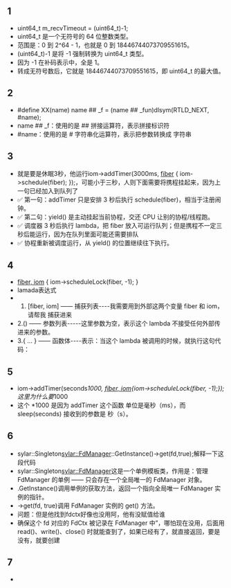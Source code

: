 ## 1
- uint64_t m_recvTimeout = (uint64_t)-1;
- uint64_t 是一个无符号的 64 位整数类型。
- 范围是：0 到 2^64 - 1，也就是 0 到 18446744073709551615。
- (uint64_t)-1 是将 -1 强制转换为 uint64_t 类型。
- 因为 -1 在补码表示中，全是 1。
- 转成无符号数后，它就是 18446744073709551615，即 uint64_t 的最大值。

## 2
- #define XX(name) name ## _f = (name ## _fun)dlsym(RTLD_NEXT, #name);
- name ## _f：使用的是 ## 拼接运算符，表示拼接标识符
- #name：使用的是 # 字符串化运算符，表示把参数转换成 字符串
  
## 3
- 就是要是休眠3秒，他运行iom->addTimer(3000ms, [fiber]() { iom->schedule(fiber); });，可能小于三秒，人则下面需要将携程挂起来，因为上一句已经加入到队列了
- ✅ 第一句：addTimer 只是安排 3 秒后执行 schedule(fiber)，相当于注册闹钟。
- ✅ 第二句：yield() 是主动挂起当前协程，交还 CPU 让别的协程/线程跑。
- ✅ 调度器 3 秒后执行 lambda，把 fiber 放入可运行队列；但是携程不一定三秒后能运行，因为在队列里面可能还需要排队
- ✅ 协程重新被调度运行，从 yield() 的位置继续往下执行。
## 4
- [fiber, iom]() {
    iom->scheduleLock(fiber, -1);
}
- lamada表达式
- 1. [fiber, iom] —— 捕获列表----我需要用到外部这两个变量 fiber 和 iom，请帮我 捕获进来
- 2.() —— 参数列表-----这里参数为空，表示这个 lambda 不接受任何外部传进来的参数。
- 3.{ ... } —— 函数体----表示：当这个 lambda 被调用的时候，就执行这句代码：
## 5
- iom->addTimer(seconds*1000, [fiber, iom](){iom->scheduleLock(fiber, -1);});这里为什么要*1000
- 这个 *1000 是因为 addTimer 这个函数 单位是毫秒（ms），而 sleep(seconds) 接收到的参数是 秒（s）。
## 6
- sylar::Singleton<sylar::FdManager>::GetInstance()->get(fd,true);解释一下这段代码
- sylar::Singleton<sylar::FdManager>这是一个单例模板类，作用是：管理 FdManager 的单例 —— 只会存在一个全局唯一的 FdManager 对象。
- .GetInstance()调用单例的获取方法，返回一个指向全局唯一 FdManager 实例的指针。
- ->get(fd, true)调用 FdManager 实例的 get() 方法。
- 问题：但是他找到fdctx好像也没用阿，他有没赋值给谁
- 确保这个 fd 对应的 FdCtx 被记录在 FdManager 中”，哪怕现在没用，后面用 read()、write()、close() 时就能查到了，如果已经有了，就直接返回，要是没有，就要创建
## 7
-  


